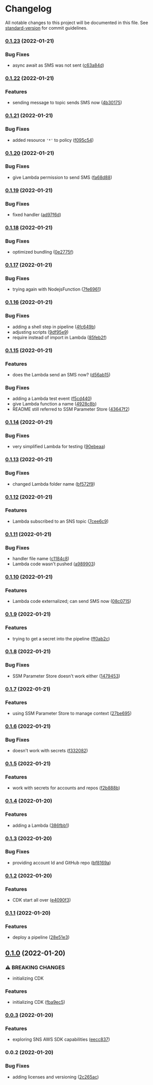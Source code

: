 # Changelog

All notable changes to this project will be documented in this file. See [standard-version](https://github.com/conventional-changelog/standard-version) for commit guidelines.

### [0.1.23](https://github.com/cabcookie/sns-cost-allocation/compare/v0.1.22...v0.1.23) (2022-01-21)


### Bug Fixes

* async await as SMS was not sent ([c63a84d](https://github.com/cabcookie/sns-cost-allocation/commit/c63a84dd72f2fe7399b565b7e6e241510f5b7fa0))

### [0.1.22](https://github.com/cabcookie/sns-cost-allocation/compare/v0.1.21...v0.1.22) (2022-01-21)


### Features

* sending message to topic sends SMS now ([4b30175](https://github.com/cabcookie/sns-cost-allocation/commit/4b301755c5e4c3c2bf1d3ce093fed58dc68efc22))

### [0.1.21](https://github.com/cabcookie/sns-cost-allocation/compare/v0.1.20...v0.1.21) (2022-01-21)


### Bug Fixes

* added resource `'*'` to policy ([f095c54](https://github.com/cabcookie/sns-cost-allocation/commit/f095c54e350055da63d43f5249631759453c4cd3))

### [0.1.20](https://github.com/cabcookie/sns-cost-allocation/compare/v0.1.19...v0.1.20) (2022-01-21)


### Bug Fixes

* give Lambda permission to send SMS ([fa68d88](https://github.com/cabcookie/sns-cost-allocation/commit/fa68d88d56f6b5df5c24dcddd6903dfccd88a477))

### [0.1.19](https://github.com/cabcookie/sns-cost-allocation/compare/v0.1.18...v0.1.19) (2022-01-21)


### Bug Fixes

* fixed handler ([ad97f6d](https://github.com/cabcookie/sns-cost-allocation/commit/ad97f6d355c600ce202ba5ec934581c722276842))

### [0.1.18](https://github.com/cabcookie/sns-cost-allocation/compare/v0.1.17...v0.1.18) (2022-01-21)


### Bug Fixes

* optimized bundling ([0e2775f](https://github.com/cabcookie/sns-cost-allocation/commit/0e2775f40b7e7fa7589dbb339136a9cd384bd6e0))

### [0.1.17](https://github.com/cabcookie/sns-cost-allocation/compare/v0.1.16...v0.1.17) (2022-01-21)


### Bug Fixes

* trying again with NodejsFunction ([7fe6961](https://github.com/cabcookie/sns-cost-allocation/commit/7fe69612c47e3ce07a2ea210d8ad1aceba9dabb0))

### [0.1.16](https://github.com/cabcookie/sns-cost-allocation/compare/v0.1.15...v0.1.16) (2022-01-21)


### Bug Fixes

* adding a shell step in pipeline ([4fc649b](https://github.com/cabcookie/sns-cost-allocation/commit/4fc649b15be0bbeaa0ce01dec6ae909f1098e0d4))
* adjusting scripts ([9df95e9](https://github.com/cabcookie/sns-cost-allocation/commit/9df95e960a3748ea83e453e8bc0b55d594f23c6f))
* require instead of import in Lambda ([85feb2f](https://github.com/cabcookie/sns-cost-allocation/commit/85feb2f75327f9ffbf8faa67d40fea02e1c3cad3))

### [0.1.15](https://github.com/cabcookie/sns-cost-allocation/compare/v0.1.14...v0.1.15) (2022-01-21)


### Features

* does the Lambda send an SMS now? ([d56ab15](https://github.com/cabcookie/sns-cost-allocation/commit/d56ab150c32f8ea6f9ebf96812193e93a436ae0b))


### Bug Fixes

* adding a Lambda test event ([f5cd440](https://github.com/cabcookie/sns-cost-allocation/commit/f5cd44087129d4ead1adb83815c089b732357df4))
* give Lambda function a name ([4928c8b](https://github.com/cabcookie/sns-cost-allocation/commit/4928c8b7d6d0d9dc797c78328807a554d9e00110))
* README still referred to SSM Parameter Store ([43647f2](https://github.com/cabcookie/sns-cost-allocation/commit/43647f250f3c5beca35fe6d1a1bac5563b0d9b6f))

### [0.1.14](https://github.com/cabcookie/sns-cost-allocation/compare/v0.1.13...v0.1.14) (2022-01-21)


### Bug Fixes

* very simplified Lambda for testing ([90ebeaa](https://github.com/cabcookie/sns-cost-allocation/commit/90ebeaab63628e6f8495dc9536f2b14176652e37))

### [0.1.13](https://github.com/cabcookie/sns-cost-allocation/compare/v0.1.12...v0.1.13) (2022-01-21)


### Bug Fixes

* changed Lambda folder name ([bf572f9](https://github.com/cabcookie/sns-cost-allocation/commit/bf572f96eebc869f6ef1e2cdc08bc2ff082e816b))

### [0.1.12](https://github.com/cabcookie/sns-cost-allocation/compare/v0.1.11...v0.1.12) (2022-01-21)


### Features

* Lambda subscribed to an SNS topic ([7cee6c9](https://github.com/cabcookie/sns-cost-allocation/commit/7cee6c932509ef1c93a8d3b310dde8aafe5ea0b1))

### [0.1.11](https://github.com/cabcookie/sns-cost-allocation/compare/v0.1.10...v0.1.11) (2022-01-21)


### Bug Fixes

* handler file name ([c1184c8](https://github.com/cabcookie/sns-cost-allocation/commit/c1184c8d239ef52ebd53fa96ca4a2bb61dc86205))
* Lambda code wasn't pushed ([a989903](https://github.com/cabcookie/sns-cost-allocation/commit/a989903b340fd557eaeabf12fdedd11938df85b3))

### [0.1.10](https://github.com/cabcookie/sns-cost-allocation/compare/v0.1.9...v0.1.10) (2022-01-21)


### Features

* Lambda code externalized; can send SMS now ([08c0715](https://github.com/cabcookie/sns-cost-allocation/commit/08c07154a275a06991da8727168e7227550ab038))

### [0.1.9](https://github.com/cabcookie/sns-cost-allocation/compare/v0.1.8...v0.1.9) (2022-01-21)


### Features

* trying to get a secret into the pipeline ([ff0ab2c](https://github.com/cabcookie/sns-cost-allocation/commit/ff0ab2c69bd60f02472add73c050988de88612b6))

### [0.1.8](https://github.com/cabcookie/sns-cost-allocation/compare/v0.1.7...v0.1.8) (2022-01-21)


### Bug Fixes

* SSM Parameter Store doesn't work either ([1479453](https://github.com/cabcookie/sns-cost-allocation/commit/1479453af2769fc51120ced64041c7e7c8756d4b))

### [0.1.7](https://github.com/cabcookie/sns-cost-allocation/compare/v0.1.6...v0.1.7) (2022-01-21)


### Features

* using SSM Parameter Store to manage context ([27be695](https://github.com/cabcookie/sns-cost-allocation/commit/27be69568f61d61251810bce99731c615d35d52c))

### [0.1.6](https://github.com/cabcookie/sns-cost-allocation/compare/v0.1.5...v0.1.6) (2022-01-21)


### Bug Fixes

* doesn't work with secrets ([f332082](https://github.com/cabcookie/sns-cost-allocation/commit/f3320824299456ede17a5a82ccec542f93bd842a))

### [0.1.5](https://github.com/cabcookie/sns-cost-allocation/compare/v0.1.4...v0.1.5) (2022-01-21)


### Features

* work with secrets for accounts and repos ([f2b888b](https://github.com/cabcookie/sns-cost-allocation/commit/f2b888b76a818959cbb9a340aea00466b2f6ced0))

### [0.1.4](https://github.com/cabcookie/sns-cost-allocation/compare/v0.1.3...v0.1.4) (2022-01-20)


### Features

* adding a Lambda ([386fbb1](https://github.com/cabcookie/sns-cost-allocation/commit/386fbb17b46581e70597063f19be47c0e1489f70))

### [0.1.3](https://github.com/cabcookie/sns-cost-allocation/compare/v0.1.2...v0.1.3) (2022-01-20)


### Bug Fixes

* providing account Id and GitHub repo ([bf8169a](https://github.com/cabcookie/sns-cost-allocation/commit/bf8169a433a3348c816133ebbb2c1c6ed0a026d2))

### [0.1.2](https://github.com/cabcookie/sns-cost-allocation/compare/v0.1.1...v0.1.2) (2022-01-20)


### Features

* CDK start all over ([e4090f3](https://github.com/cabcookie/sns-cost-allocation/commit/e4090f3d84fa8efd2d687a9713629f09c2c31f4b))

### [0.1.1](https://github.com/cabcookie/sns-cost-allocation/compare/v0.1.0...v0.1.1) (2022-01-20)


### Features

* deploy a pipeline ([28e51e3](https://github.com/cabcookie/sns-cost-allocation/commit/28e51e3b484ceaf8a1273f010ff892ac3971e18e))

## [0.1.0](https://github.com/cabcookie/sns-cost-allocation/compare/v0.0.3...v0.1.0) (2022-01-20)


### ⚠ BREAKING CHANGES

* initializing CDK

### Features

* initializing CDK ([fba9ec5](https://github.com/cabcookie/sns-cost-allocation/commit/fba9ec532598835e7f47c137d29720a6413e029b))

### [0.0.3](https://github.com/cabcookie/sns-cost-allocation/compare/v0.0.2...v0.0.3) (2022-01-20)


### Features

* exploring SNS AWS SDK capabilities ([eecc837](https://github.com/cabcookie/sns-cost-allocation/commit/eecc8377f1de4777c388cc4fb05a488883c6957f))

### 0.0.2 (2022-01-20)


### Bug Fixes

* adding licenses and versioning ([2c265ac](https://github.com/cabcookie/sns-cost-allocation/commit/2c265acbf7af103c431ac0254fb9de64a9fa65a2))
